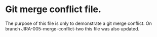 # Git merge conflict file. 

The purpose of this file is only to demonstrate a git merge conflict. On branch JIRA-005-merge-conflict-two this file was also updated.